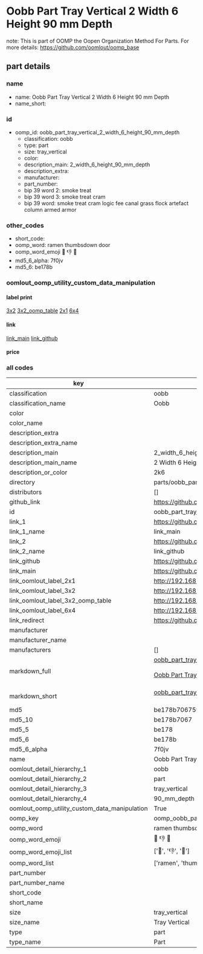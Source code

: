 # Oobb Part Tray Vertical 2 Width 6 Height 90 mm Depth  

note: This is part of OOMP the Oopen Organization Method For Parts. For more details: https://github.com/oomlout/oomp_base

##  part details
  







### name
* name: Oobb Part Tray Vertical 2 Width 6 Height 90 mm Depth
* name_short: 
### id
* oomp_id: oobb_part_tray_vertical_2_width_6_height_90_mm_depth
  * classification: oobb
  * type: part
  * size: tray_vertical
  * color: 
  * description_main: 2_width_6_height_90_mm_depth
  * description_extra: 
  * manufacturer: 
  * part_number: 
  * bip 39 word 2: smoke treat
  * bip 39 word 3: smoke treat cram
  * bip 39 word: smoke treat cram logic fee canal grass flock artefact column armed armor

### other_codes
* short_code: 
* oomp_word: ramen thumbsdown door
* oomp_word_emoji :ramen: :thumbsdown: :door:
* md5_6_alpha: 7f0jv
* md5_6: be178b






### oomlout_oomp_utility_custom_data_manipulation
#### label print
[3x2](http://192.168.1.245:1112/?label=oomp%207f0jv)
[3x2_oomp_table](http://192.168.1.108:1112/?label=oomp%207f0jv)
[2x1](http://192.168.1.242:1112/?label=oomp%207f0jv)
[6x4](http://192.168.1.55:1112/?label=oomp%207f0jv)    

#### link

[link_main](https://github.com/oomlout/oomlout_oomp_version_1_messy/tree/main/parts/oobb_part_tray_vertical_2_width_6_height_90_mm_depth) [link_github](https://github.com/oomlout/oomlout_oomp_version_1_messy/tree/main/parts/oobb_part_tray_vertical_2_width_6_height_90_mm_depth)                             

#### price







### all codes 
| key | value |  
| --- | --- |  
| classification | oobb |  
| classification_name | Oobb |  
| color |  |  
| color_name |  |  
| description_extra |  |  
| description_extra_name |  |  
| description_main | 2_width_6_height_90_mm_depth |  
| description_main_name | 2 Width 6 Height 90 mm Depth |  
| description_or_color | 2k6 |  
| directory | parts/oobb_part_tray_vertical_2_width_6_height_90_mm_depth |  
| distributors | [] |  
| github_link | https://github.com/oomlout/oomlout_oomp_part_src/tree/main/parts/oobb_part_tray_vertical_2_width_6_height_90_mm_depth |  
| id | oobb_part_tray_vertical_2_width_6_height_90_mm_depth |  
| link_1 | https://github.com/oomlout/oomlout_oomp_version_1_messy/tree/main/parts/oobb_part_tray_vertical_2_width_6_height_90_mm_depth |  
| link_1_name | link_main |  
| link_2 | https://github.com/oomlout/oomlout_oomp_version_1_messy/tree/main/parts/oobb_part_tray_vertical_2_width_6_height_90_mm_depth |  
| link_2_name | link_github |  
| link_github | https://github.com/oomlout/oomlout_oomp_version_1_messy/tree/main/parts/oobb_part_tray_vertical_2_width_6_height_90_mm_depth |  
| link_main | https://github.com/oomlout/oomlout_oomp_version_1_messy/tree/main/parts/oobb_part_tray_vertical_2_width_6_height_90_mm_depth |  
| link_oomlout_label_2x1 | http://192.168.1.242:1112/?label=oomp%207f0jv |  
| link_oomlout_label_3x2 | http://192.168.1.245:1112/?label=oomp%207f0jv |  
| link_oomlout_label_3x2_oomp_table | http://192.168.1.108:1112/?label=oomp%207f0jv |  
| link_oomlout_label_6x4 | http://192.168.1.55:1112/?label=oomp%207f0jv |  
| link_redirect | https://github.com/oomlout/oomlout_oomp_version_1_messy/tree/main/parts/oobb_part_tray_vertical_2_width_6_height_90_mm_depth |  
| manufacturer |  |  
| manufacturer_name |  |  
| manufacturers | [] |  
| markdown_full | [oobb_part_tray_vertical_2_width_6_height_90_mm_depth](none)<br>[](none)<br>[Oobb Part Tray Vertical 2 Width 6 Height 90 Mm Depth](none)<br><br> |  
| markdown_short | [oobb_part_tray_vertical_2_width_6_height_90_mm_depth](none)<br><br> |  
| md5 | be178b7067594cbc842a48386479f666 |  
| md5_10 | be178b7067 |  
| md5_5 | be178 |  
| md5_6 | be178b |  
| md5_6_alpha | 7f0jv |  
| name | Oobb Part Tray Vertical 2 Width 6 Height 90 mm Depth |  
| oomlout_detail_hierarchy_1 | oobb |  
| oomlout_detail_hierarchy_2 | part |  
| oomlout_detail_hierarchy_3 | tray_vertical |  
| oomlout_detail_hierarchy_4 | 90_mm_depth |  
| oomlout_oomp_utility_custom_data_manipulation | True |  
| oomp_key | oomp_oobb_part_tray_vertical_2_width_6_height_90_mm_depth |  
| oomp_word | ramen thumbsdown door |  
| oomp_word_emoji | :ramen: :thumbsdown: :door: |  
| oomp_word_emoji_list | [':ramen:', ':thumbsdown:', ':door:'] |  
| oomp_word_list | ['ramen', 'thumbsdown', 'door'] |  
| part_number |  |  
| part_number_name |  |  
| short_code |  |  
| short_name |  |  
| size | tray_vertical |  
| size_name | Tray Vertical |  
| type | part |  
| type_name | Part |  

